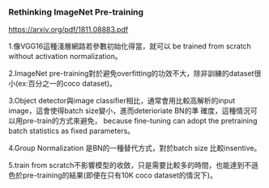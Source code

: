 ### Rethinking ImageNet Pre-training

https://arxiv.org/pdf/1811.08883.pdf

1.像VGG16這種淺層網路若參數初始化得當，就可以 be trained from scratch without activation normalization。

2.ImageNet pre-training對於避免overfitting的功效不大，除非訓練的dataset很小(ex:百分之一的coco dataset)。

3.Object detector與image classifier相比，通常會用比較高解析的input image，這會使得batch size變小，進而deterioriate BN的準
  確度，這種情況可以用pre-train的方式來避免， because ﬁne-tuning can adopt the pretraining batch statistics as ﬁxed parameters。

4.Group Normalization 是BN的一種替代方式，對於batch size 比較insentive。

5.train from scratch不影響模型的收斂，只是需要比較多的時間，也能達到不遜色於pre-training的結果(即便在只有10K coco dataset的情況下)。
